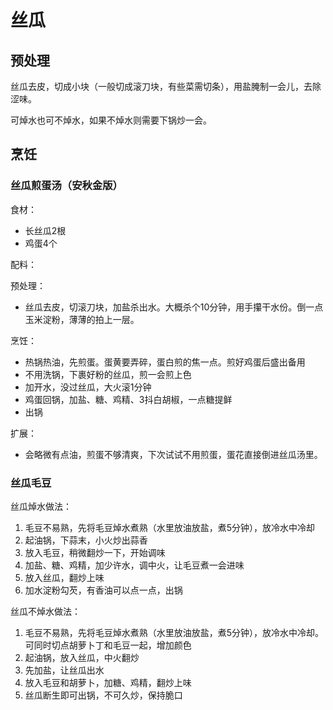 # 丝瓜

## 预处理

丝瓜去皮，切成小块（一般切成滚刀块，有些菜需切条），用盐腌制一会儿，去除涩味。

可焯水也可不焯水，如果不焯水则需要下锅炒一会。

## 烹饪

### 丝瓜煎蛋汤（安秋金版）

食材：
- 长丝瓜2根
- 鸡蛋4个

配料：

预处理：
- 丝瓜去皮，切滚刀块，加盐杀出水。大概杀个10分钟，用手攥干水份。倒一点玉米淀粉，薄薄的拍上一层。

烹饪：
- 热锅热油，先煎蛋。蛋黄要弄碎，蛋白煎的焦一点。煎好鸡蛋后盛出备用
- 不用洗锅，下裹好粉的丝瓜，煎一会煎上色
- 加开水，没过丝瓜，大火滚1分钟
- 鸡蛋回锅，加盐、糖、鸡精、3抖白胡椒，一点糖提鲜
- 出锅

扩展：
- 会略微有点油，煎蛋不够清爽，下次试试不用煎蛋，蛋花直接倒进丝瓜汤里。

### 丝瓜毛豆

丝瓜焯水做法：
1. 毛豆不易熟，先将毛豆焯水煮熟（水里放油放盐，煮5分钟），放冷水中冷却
2. 起油锅，下蒜末，小火炒出蒜香
3. 放入毛豆，稍微翻炒一下，开始调味
4. 加盐、糖、鸡精，加少许水，调中火，让毛豆煮一会进味
5. 放入丝瓜，翻炒上味
6. 加水淀粉勾芡，有香油可以点一点，出锅

丝瓜不焯水做法：
1. 毛豆不易熟，先将毛豆焯水煮熟（水里放油放盐，煮5分钟），放冷水中冷却。可同时切点胡萝卜丁和毛豆一起，增加颜色
2. 起油锅，放入丝瓜，中火翻炒
3. 先加盐，让丝瓜出水
4. 放入毛豆和胡萝卜，加糖、鸡精，翻炒上味
6. 丝瓜断生即可出锅，不可久炒，保持脆口

